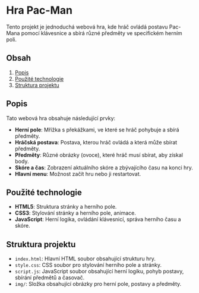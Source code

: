 # Hra Pac-Man

Tento projekt je jednoduchá webová hra, kde hráč ovládá postavu Pac-Mana pomocí klávesnice a sbírá různé předměty ve specifickém herním poli.

## Obsah

1. [Popis](#popis)
2. [Použité technologie](#použité-technologie)
3. [Struktura projektu](#struktura-projektu)

## Popis

Tato webová hra obsahuje následující prvky:
- **Herní pole**: Mřížka s překážkami, ve které se hráč pohybuje a sbírá předměty.
- **Hráčská postava**: Postava, kterou hráč ovládá a která může sbírat předměty.
- **Předměty**: Různé obrázky (ovoce), které hráč musí sbírat, aby získal body.
- **Skóre a čas**: Zobrazení aktuálního skóre a zbývajícího času na konci hry.
- **Hlavní menu**: Možnost začít hru nebo ji restartovat.

## Použité technologie

- **HTML5**: Struktura stránky a herního pole.
- **CSS3**: Stylování stránky a herního pole, animace.
- **JavaScript**: Herní logika, ovládání klávesnicí, správa herního času a skóre.

## Struktura projektu

- `index.html`: Hlavní HTML soubor obsahující strukturu hry.
- `style.css`: CSS soubor pro stylování herního pole a stránky.
- `script.js`: JavaScript soubor obsahující herní logiku, pohyb postavy, sbírání předmětů a časovač.
- `img/`: Složka obsahující obrázky pro herní pole, postavy a předměty.
